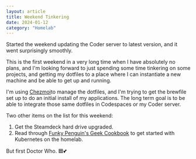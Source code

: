 ```yaml
---
layout: article
title: Weekend Tinkering
date: 2024-01-12
category: "Homelab"
---
```


Started the weekend updating the Coder server to latest version, and it went surprisingly smoothly.

<!-- excerpt -->

This is the first weekend in a very long time when I have absolutely no plans, and I'm looking forward to just spending some time tinkering on some projects, and getting my dotfiles to a place where I can instantiate a new machine and be able to get up and running.

I'm using [Chezmoi](http://chezmoi.io)to manage the dotfiles, and I'm trying to get the brewfile set up to do an initial install of my applications. The long term goal is to be able to integrate those same dotfiles in Codespaces or my Coder server.

Two other items on the list for this weekend:

1. Get the Steamdeck hard drive upgraded.
2. Read through [Funky Penguin's Geek Cookbook](https://geek-cookbook.funkypenguin.co.nz) to get started with Kubernetes on the homelab.

But first Doctor Who. 🟦💕
